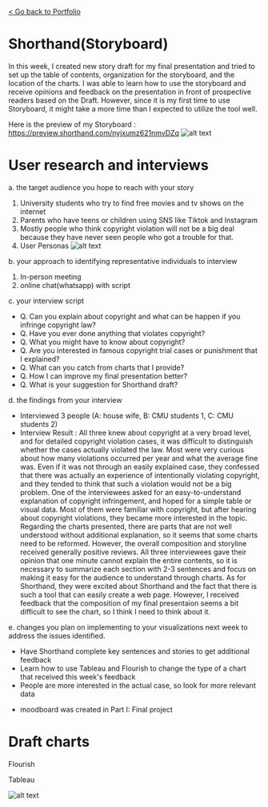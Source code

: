 [< Go back to Portfolio](https://kibokk.github.io/portfolio/)

# Shorthand(Storyboard)
In this week, I created new story draft for my final presentation and tried to set up the table of contents, organization for the storyboard, and the location of the charts. I was able to learn how to use the storyboard and receive opinions and feedback on the presentation in front of prospective readers based on the Draft. However, since it is my first time to use Storyboard, it might take a more time than I expected to utilize the tool well.

Here is the preview of my Storyboard : https://preview.shorthand.com/nyjxumz621nmvDZq
![alt text](https://kibokk.github.io/portfolio/what-happens-if_facebook-cover.jpeg)

# User research and interviews
a. the target audience you hope to reach with your story
 1. University students who try to find free movies and tv shows on the internet
 2. Parents who have teens or children using SNS like Tiktok and Instagram
 3. Mostly people who think copyright violation will not be a big deal because they have never seen people who got a trouble for that.
 4. User Personas
![alt text](https://kibokk.github.io/portfolio/persona.png)
 
b. your approach to identifying representative individuals to interview
 1. In-person meeting
 2. online chat(whatsapp) with script
 
c. your interview script
 - Q. Can you explain about copyright and what can be happen if you infringe copyright law?
 - Q. Have you ever done anything that violates copyright?
 - Q. What you might have to know about copyright?
 - Q. Are you interested in famous copyright trial cases or punishment that I explained?
 - Q. What can you catch from charts that I provide?
 - Q. How I can improve my final presentation better?
 - Q. What is your suggestion for Shorthand draft?
 
d. the findings from your interview 
 - Interviewed 3 people (A: house wife, B: CMU students 1, C: CMU students 2)
 - Interview Result : All three knew about copyright at a very broad level, and for detailed copyright violation cases, it was difficult to distinguish whether the cases actually violated the law. Most were very curious about how many violations occurred per year and what the average fine was. Even if it was not through an easily explained case, they confessed that there was actually an experience of intentionally violating copyright, and they tended to think that such a violation would not be a big problem. One of the interviewees asked for an easy-to-understand explanation of copyright infringement, and hoped for a simple table or visual data. Most of them were familiar with copyright, but after hearing about copyright violations, they became more interested in the topic. Regarding the charts presented, there are parts that are not well understood without additional explanation, so it seems that some charts need to be reformed. However, the overall composition and storyline received generally positive reviews. All three interviewees gave their opinion that one minute cannot explain the entire contents, so it is necessary to summarize each section with 2-3 sentences and focus on making it easy for the audience to understand through charts. As for Shorthand, they were excited about Shorthand and the fact that there is such a tool that can easily create a web page. However, I received feedback that the composition of my final presentaion seems a bit difficult to see the chart, so I think I need to think about it.

e. changes you plan on implementing to your visualizations next week to address the issues identified. 
- Have Shorthand complete key sentences and stories to get additional feedback
- Learn how to use Tableau and Flourish to change the type of a chart that received this week's feedback
- People are more interested in the actual case, so look for more relevant data


* moodboard was created in Part I: Final project

# Draft charts

Flourish

<div class="flourish-embed" data-src="visualisation/12013551"><script src="https://public.flourish.studio/resources/embed.js"></script></div>
<div class="flourish-embed flourish-hierarchy" data-src="visualisation/12012992"><script src="https://public.flourish.studio/resources/embed.js"></script></div>
<div class="flourish-embed flourish-hierarchy" data-src="visualisation/12013422"><script src="https://public.flourish.studio/resources/embed.js"></script></div>
<div class="flourish-embed flourish-chart" data-src="visualisation/12014636"><script src="https://public.flourish.studio/resources/embed.js"></script></div>

Tableau

![alt text](https://kibokk.github.io/portfolio/case_trial.png)



